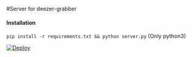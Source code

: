 #Server for deezer-grabber

#### Installation
`pip install -r requirements.txt && python server.py` (Only python3)



[![Deploy](https://www.herokucdn.com/deploy/button.svg)](https://heroku.com/deploy?template=https://github.com/superdima05/deezer-grabber-server/tree/heroku)

